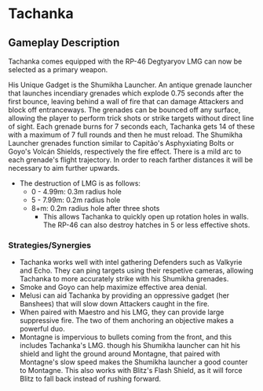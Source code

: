 # Tachanka

## Gameplay Description

Tachanka comes equipped with the RP-46 Degtyaryov LMG can now be selected as a primary weapon.

His Unique Gadget is the Shumikha Launcher. An antique grenade launcher that launches incendiary grenades which explode 0.75 seconds after the first bounce, leaving behind a wall of fire that can damage Attackers and block off entranceways. The grenades can be bounced off any surface, allowing the player to perform trick shots or strike targets without direct line of sight. Each grenade burns for 7 seconds each, Tachanka gets 14 of these with a maximum of 7 full rounds and then he must reload. The Shumikha Launcher grenades function similar to Capitão's Asphyxiating Bolts or Goyo's Volcán Shields, respectively the fire effect. There is a mild arc to each grenade's flight trajectory. In order to reach farther distances it will be necessary to aim further upwards.

- The destruction of LMG is as follows:
  - 0 - 4.99m: 0.3m radius hole
  - 5 - 7.99m: 0.2m radius hole
  - 8+m: 0.2m radius hole after three shots
    - This allows Tachanka to quickly open up rotation holes in walls. The RP-46 can also destroy hatches in 5 or less effective shots.

### Strategies/Synergies

- Tachanka works well with intel gathering Defenders such as Valkyrie and Echo. They can ping targets using their respetive cameras, allowing Tachanka to more accurately strike with his Shumikha grenades.
- Smoke and Goyo can help maximize effective area denial.
- Melusi can aid Tachanka by providing an oppressive gadget (her Banshees) that will slow down Attackers caught in the fire.
- When paired with Maestro and his LMG, they can provide large suppressive fire. The two of them anchoring an objective makes a powerful duo.
- Montagne is impervious to bullets coming from the front, and this includes Tachanka's LMG. though his Shumikha launcher can hit his shield and light the ground around Montagne, that paired with Montagne's slow speed makes the Shumikha launcher a good counter to Montagne. This also works with Blitz's Flash Shield, as it will force Blitz to fall back instead of rushing forward.
